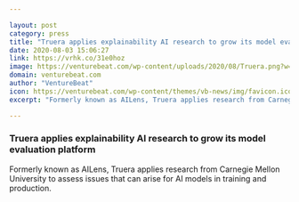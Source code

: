 ```yaml
---

layout: post
category: press
title: "Truera applies explainability AI research to grow its model evaluation platform"
date: 2020-08-03 15:06:27
link: https://vrhk.co/31e0hoz
image: https://venturebeat.com/wp-content/uploads/2020/08/Truera.png?w=1200&strip=all
domain: venturebeat.com
author: "VentureBeat"
icon: https://venturebeat.com/wp-content/themes/vb-news/img/favicon.ico
excerpt: "Formerly known as AILens, Truera applies research from Carnegie Mellon University to assess issues that can arise for AI models in training and production."

---
```


### Truera applies explainability AI research to grow its model evaluation platform

Formerly known as AILens, Truera applies research from Carnegie Mellon University to assess issues that can arise for AI models in training and production.
